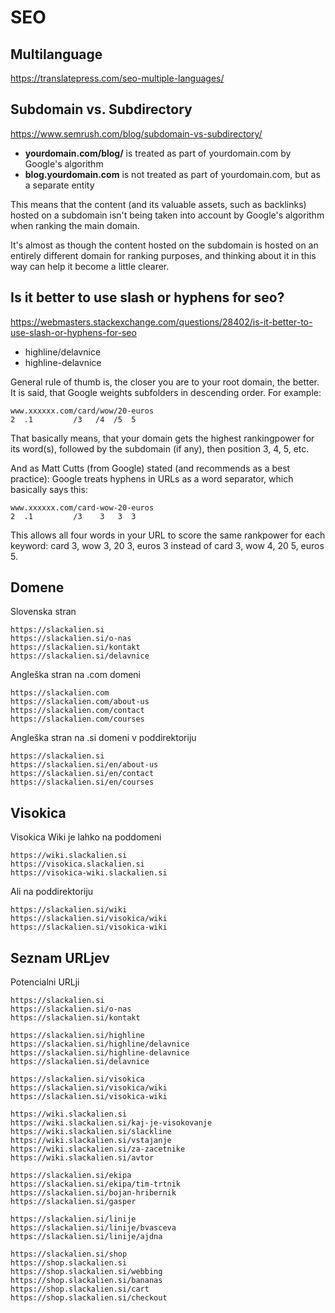 # SEO

## Multilanguage

https://translatepress.com/seo-multiple-languages/

## Subdomain vs. Subdirectory

https://www.semrush.com/blog/subdomain-vs-subdirectory/

- **yourdomain.com/blog/** is treated as part of yourdomain.com by Google's algorithm
- **blog.yourdomain.com** is not treated as part of yourdomain.com, but as a separate entity

This means that the content (and its valuable assets, such as backlinks) hosted on a subdomain isn't being taken into account by Google's algorithm when ranking the main domain.

It's almost as though the content hosted on the subdomain is hosted on an entirely different domain for ranking purposes, and thinking about it in this way can help it become a little clearer.

## Is it better to use slash or hyphens for seo?

https://webmasters.stackexchange.com/questions/28402/is-it-better-to-use-slash-or-hyphens-for-seo

- highline/delavnice
- highline-delavnice

General rule of thumb is, the closer you are to your root domain, the better. It is said, that Google weights subfolders in descending order. For example:

```
www.xxxxxx.com/card/wow/20-euros
2  .1         /3   /4  /5  5
```

That basically means, that your domain gets the highest rankingpower for its word(s), followed by the subdomain (if any), then position 3, 4, 5, etc.

And as Matt Cutts (from Google) stated (and recommends as a best practice): Google treats hyphens in URLs as a word separator, which basically says this:

```
www.xxxxxx.com/card-wow-20-euros
2  .1         /3    3   3  3
```

This allows all four words in your URL to score the same rankpower for each keyword: card 3, wow 3, 20 3, euros 3 instead of card 3, wow 4, 20 5, euros 5.

## Domene

Slovenska stran

```
https://slackalien.si
https://slackalien.si/o-nas
https://slackalien.si/kontakt
https://slackalien.si/delavnice
```

Angleška stran na .com domeni

```
https://slackalien.com
https://slackalien.com/about-us
https://slackalien.com/contact
https://slackalien.com/courses
```

Angleška stran na .si domeni v poddirektoriju

```
https://slackalien.si
https://slackalien.si/en/about-us
https://slackalien.si/en/contact
https://slackalien.si/en/courses
```

## Visokica

Visokica Wiki je lahko na poddomeni

```
https://wiki.slackalien.si
https://visokica.slackalien.si
https://visokica-wiki.slackalien.si
```

Ali na poddirektoriju

```
https://slackalien.si/wiki
https://slackalien.si/visokica/wiki
https://slackalien.si/visokica-wiki
```

## Seznam URLjev

Potencialni URLji

```
https://slackalien.si
https://slackalien.si/o-nas
https://slackalien.si/kontakt

https://slackalien.si/highline
https://slackalien.si/highline/delavnice
https://slackalien.si/highline-delavnice
https://slackalien.si/delavnice

https://slackalien.si/visokica
https://slackalien.si/visokica/wiki
https://slackalien.si/visokica-wiki

https://wiki.slackalien.si
https://wiki.slackalien.si/kaj-je-visokovanje
https://wiki.slackalien.si/slackline
https://wiki.slackalien.si/vstajanje
https://wiki.slackalien.si/za-zacetnike
https://wiki.slackalien.si/avtor

https://slackalien.si/ekipa
https://slackalien.si/ekipa/tim-trtnik
https://slackalien.si/bojan-hribernik
https://slackalien.si/gasper

https://slackalien.si/linije
https://slackalien.si/linije/bvasceva
https://slackalien.si/linije/ajdna

https://slackalien.si/shop
https://shop.slackalien.si
https://shop.slackalien.si/webbing
https://shop.slackalien.si/bananas
https://shop.slackalien.si/cart
https://shop.slackalien.si/checkout
```
